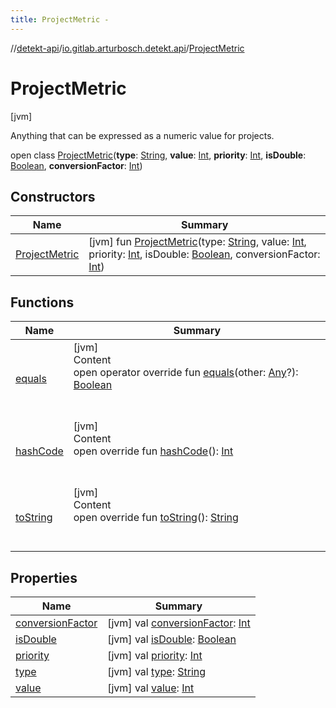 ```yaml
---
title: ProjectMetric -
---
```

//[detekt-api](../../index.md)/[io.gitlab.arturbosch.detekt.api](../index.md)/[ProjectMetric](index.md)



# ProjectMetric  
 [jvm] 

Anything that can be expressed as a numeric value for projects.

open class [ProjectMetric](index.md)(**type**: [String](https://kotlinlang.org/api/latest/jvm/stdlib/kotlin/-string/index.html), **value**: [Int](https://kotlinlang.org/api/latest/jvm/stdlib/kotlin/-int/index.html), **priority**: [Int](https://kotlinlang.org/api/latest/jvm/stdlib/kotlin/-int/index.html), **isDouble**: [Boolean](https://kotlinlang.org/api/latest/jvm/stdlib/kotlin/-boolean/index.html), **conversionFactor**: [Int](https://kotlinlang.org/api/latest/jvm/stdlib/kotlin/-int/index.html))   


## Constructors  
  
|  Name|  Summary| 
|---|---|
| [ProjectMetric](-project-metric.md)|  [jvm] fun [ProjectMetric](-project-metric.md)(type: [String](https://kotlinlang.org/api/latest/jvm/stdlib/kotlin/-string/index.html), value: [Int](https://kotlinlang.org/api/latest/jvm/stdlib/kotlin/-int/index.html), priority: [Int](https://kotlinlang.org/api/latest/jvm/stdlib/kotlin/-int/index.html), isDouble: [Boolean](https://kotlinlang.org/api/latest/jvm/stdlib/kotlin/-boolean/index.html), conversionFactor: [Int](https://kotlinlang.org/api/latest/jvm/stdlib/kotlin/-int/index.html))   <br>


## Functions  
  
|  Name|  Summary| 
|---|---|
| [equals](../../io.gitlab.arturbosch.detekt.api.internal/-yaml-config/-companion/index.md#kotlin/Any/equals/#kotlin.Any?/PointingToDeclaration/)| [jvm]  <br>Content  <br>open operator override fun [equals](../../io.gitlab.arturbosch.detekt.api.internal/-yaml-config/-companion/index.md#kotlin/Any/equals/#kotlin.Any?/PointingToDeclaration/)(other: [Any](https://kotlinlang.org/api/latest/jvm/stdlib/kotlin/-any/index.html)?): [Boolean](https://kotlinlang.org/api/latest/jvm/stdlib/kotlin/-boolean/index.html)  <br><br><br>
| [hashCode](../../io.gitlab.arturbosch.detekt.api.internal/-yaml-config/-companion/index.md#kotlin/Any/hashCode/#/PointingToDeclaration/)| [jvm]  <br>Content  <br>open override fun [hashCode](../../io.gitlab.arturbosch.detekt.api.internal/-yaml-config/-companion/index.md#kotlin/Any/hashCode/#/PointingToDeclaration/)(): [Int](https://kotlinlang.org/api/latest/jvm/stdlib/kotlin/-int/index.html)  <br><br><br>
| [toString](to-string.md)| [jvm]  <br>Content  <br>open override fun [toString](to-string.md)(): [String](https://kotlinlang.org/api/latest/jvm/stdlib/kotlin/-string/index.html)  <br><br><br>


## Properties  
  
|  Name|  Summary| 
|---|---|
| [conversionFactor](index.md#io.gitlab.arturbosch.detekt.api/ProjectMetric/conversionFactor/#/PointingToDeclaration/)|  [jvm] val [conversionFactor](index.md#io.gitlab.arturbosch.detekt.api/ProjectMetric/conversionFactor/#/PointingToDeclaration/): [Int](https://kotlinlang.org/api/latest/jvm/stdlib/kotlin/-int/index.html)   <br>
| [isDouble](index.md#io.gitlab.arturbosch.detekt.api/ProjectMetric/isDouble/#/PointingToDeclaration/)|  [jvm] val [isDouble](index.md#io.gitlab.arturbosch.detekt.api/ProjectMetric/isDouble/#/PointingToDeclaration/): [Boolean](https://kotlinlang.org/api/latest/jvm/stdlib/kotlin/-boolean/index.html)   <br>
| [priority](index.md#io.gitlab.arturbosch.detekt.api/ProjectMetric/priority/#/PointingToDeclaration/)|  [jvm] val [priority](index.md#io.gitlab.arturbosch.detekt.api/ProjectMetric/priority/#/PointingToDeclaration/): [Int](https://kotlinlang.org/api/latest/jvm/stdlib/kotlin/-int/index.html)   <br>
| [type](index.md#io.gitlab.arturbosch.detekt.api/ProjectMetric/type/#/PointingToDeclaration/)|  [jvm] val [type](index.md#io.gitlab.arturbosch.detekt.api/ProjectMetric/type/#/PointingToDeclaration/): [String](https://kotlinlang.org/api/latest/jvm/stdlib/kotlin/-string/index.html)   <br>
| [value](index.md#io.gitlab.arturbosch.detekt.api/ProjectMetric/value/#/PointingToDeclaration/)|  [jvm] val [value](index.md#io.gitlab.arturbosch.detekt.api/ProjectMetric/value/#/PointingToDeclaration/): [Int](https://kotlinlang.org/api/latest/jvm/stdlib/kotlin/-int/index.html)   <br>

